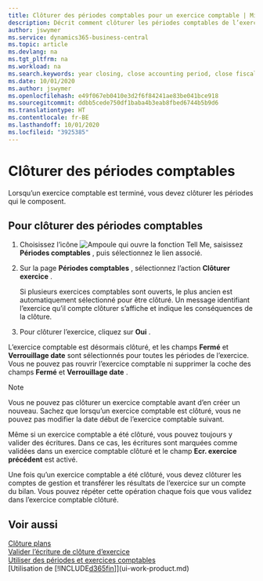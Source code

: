 ```yaml
---
title: Clôturer des périodes comptables pour un exercice comptable | Microsoft Docs
description: Décrit comment clôturer les périodes comptables de l’exercice comptable.
author: jswymer
ms.service: dynamics365-business-central
ms.topic: article
ms.devlang: na
ms.tgt_pltfrm: na
ms.workload: na
ms.search.keywords: year closing, close accounting period, close fiscal year, bank account detailed trial balance
ms.date: 10/01/2020
ms.author: jswymer
ms.openlocfilehash: e49f067eb0410e3d2f6f84241ae83be041bce918
ms.sourcegitcommit: ddbb5cede750df1baba4b3eab8fbed6744b5b9d6
ms.translationtype: HT
ms.contentlocale: fr-BE
ms.lasthandoff: 10/01/2020
ms.locfileid: "3925385"
---
```

# <a name="close-accounting-periods"></a>Clôturer des périodes comptables
Lorsqu’un exercice comptable est terminé, vous devez clôturer les périodes qui le composent.

## <a name="to-close-accounting-periods"></a>Pour clôturer des périodes comptables
1. Choisissez l’icône ![Ampoule qui ouvre la fonction Tell Me](media/ui-search/search_small.png "Dites-moi ce que vous voulez faire"), saisissez **Périodes comptables** , puis sélectionnez le lien associé.
2. Sur la page **Périodes comptables** , sélectionnez l’action **Clôturer exercice** .

    Si plusieurs exercices comptables sont ouverts, le plus ancien est automatiquement sélectionné pour être clôturé. Un message identifiant l’exercice qu’il compte clôturer s’affiche et indique les conséquences de la clôture.
3. Pour clôturer l’exercice, cliquez sur **Oui** .

L’exercice comptable est désormais clôturé, et les champs **Fermé** et **Verrouillage date** sont sélectionnés pour toutes les périodes de l’exercice. Vous ne pouvez pas rouvrir l’exercice comptable ni supprimer la coche des champs **Fermé** et **Verrouillage date** .

> [!NOTE]  
>   Vous ne pouvez pas clôturer un exercice comptable avant d’en créer un nouveau. Sachez que lorsqu’un exercice comptable est clôturé, vous ne pouvez pas modifier la date début de l’exercice comptable suivant.

Même si un exercice comptable a été clôturé, vous pouvez toujours y valider des écritures. Dans ce cas, les écritures sont marquées comme validées dans un exercice comptable clôturé et le champ **Ecr. exercice précédent** est activé.

Une fois qu’un exercice comptable a été clôturé, vous devez clôturer les comptes de gestion et transférer les résultats de l’exercice sur un compte du bilan. Vous pouvez répéter cette opération chaque fois que vous validez dans l’exercice comptable clôturé.

## <a name="see-also"></a>Voir aussi

[Clôture plans](year-close-books.md)  
[Valider l’écriture de clôture d’exercice](year-how-post-year-end-close-entry.md)  
[Utiliser des périodes et exercices comptables](finance-accounting-periods-and-fiscal-years.md)  
[Utilisation de [!INCLUDE[d365fin](includes/d365fin_md.md)]](ui-work-product.md)
